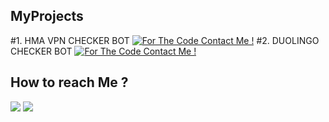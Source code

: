 ## MyProjects
#1.  HMA VPN CHECKER BOT
[![For The Code Contact Me !](https://img.shields.io/badge/Ask%20me-anything-1abc9c.svg)](https://t.me/ayushc8derbot)
#2. DUOLINGO CHECKER BOT
[![For The Code Contact Me !](https://img.shields.io/badge/Ask%20me-anything-1abc9c.svg)](https://t.me/ayushc8derbot)

## How to reach Me ?
<a href="https://telegram.dog/ayushc8der"><img src="https://img.shields.io/badge/Join-Telegram%20Channel-red.svg?logo=Telegram"></a>
<a href="https://telegram.dog/ayushc8derbot"><img src="https://img.shields.io/badge/Join-Telegram%20Group-blue.svg?logo=telegram"></a>
